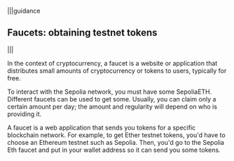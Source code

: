 |||guidance
## Faucets: obtaining testnet tokens

|||

In the context of cryptocurrency, a faucet is a website or application that distributes small amounts of cryptocurrency or tokens to users, typically for free.

To interact with the Sepolia network, you must have some SepoliaETH. Different faucets can be used to get some. Usually, you can claim only a certain amount per day; the amount and regularity will depend on who is providing it.

A faucet is a web application that sends you tokens for a specific blockchain network.  For example, to get Ether testnet tokens, you'd have to choose an Ethereum testnet such as Sepolia.  Then, you'd go to the Sepolia Eth faucet and put in your wallet address so it can send you some tokens.
